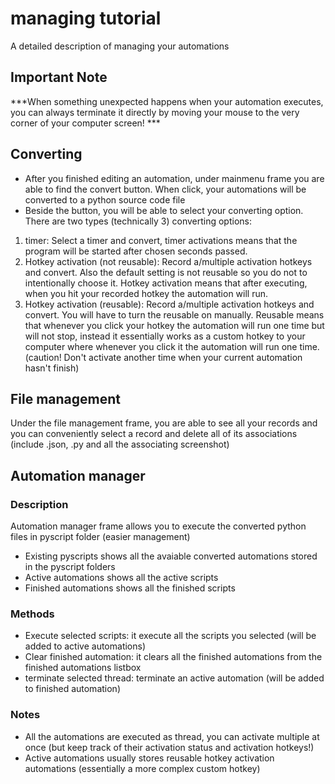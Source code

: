 # managing tutorial
A detailed description of managing your automations

## Important Note

***When something unexpected happens when your automation executes, you can always terminate it directly by moving your mouse to the very corner of your computer screen! ***

## Converting

- After you finished editing an automation, under mainmenu frame you are able to find the convert button. When click, your automations will be converted to a python source code file
-  Beside the button, you will be able to select your converting option. There are two types (technically 3) converting options:
  1. timer: Select a timer and convert, timer activations means that the program will be started after chosen seconds passed.
  2. Hotkey activation (not reusable): Record a/multiple activation hotkeys and convert. Also the default setting is not reusable so you do not to intentionally choose it. Hotkey activation means that after executing, when you hit your recorded hotkey the automation will run.
  3. Hotkey activation (reusable): Record a/multiple activation hotkeys and convert. You will have to turn the reusable on manually. Reusable means that whenever you click your hotkey the automation will run one time but will not stop, instead it essentially works as a custom hotkey to your computer where whenever you click it the automation will run one time. (caution! Don't activate another time when your current automation hasn't finish)

## File management
Under the file management frame, you are able to see all your records and you can conveniently select a record and delete all of its associations (include .json, .py and all the associating screenshot)

## Automation manager 

### Description
Automation manager frame allows you to execute the converted python files in pyscript folder (easier management)
- Existing pyscripts shows all the avaiable converted automations stored in the pyscript folders
- Active automations shows all the active scripts
- Finished automations shows all the finished scripts

### Methods
- Execute selected scripts: it execute all the scripts you selected (will be added to active automations)
- Clear finished automation: it clears all the finished automations from the finished automations listbox
- terminate selected thread: terminate an active automation (will be added to finished automation)

### Notes
- All the automations are executed as thread, you can activate multiple at once (but keep track of their activation status and activation hotkeys!)
- Active automations usually stores reusable hotkey activation automations (essentially a more complex custom hotkey)
